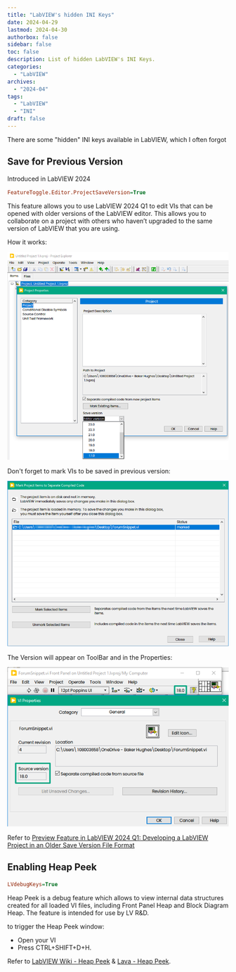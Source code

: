 ```yaml
---
title: "LabVIEW's hidden INI Keys"
date: 2024-04-29
lastmod: 2024-04-30
authorbox: false
sidebar: false
toc: false
description: List of hidden LabVIEW's INI Keys.
categories:
  - "LabVIEW"
archives:
  - "2024-04"
tags:
  - "LabVIEW"
  - "INI"
draft: false
---
```

There are some "hidden" INI keys available in LabVIEW, which I often forgot
<!--more-->
## Save for Previous Version
Introduced in LabVIEW 2024 

```ini
FeatureToggle.Editor.ProjectSaveVersion=True
```

This feature allows you to use LabVIEW 2024 Q1 to edit VIs that can be opened with older versions of the LabVIEW editor. This allows you to collaborate on a project with others who haven’t upgraded to the same version of LabVIEW that you are using.

How it works:

![image-20240430103416698](image-20240430103416698.png)

Don't forget to mark VIs to be saved in previous version:

![image-20240430103602161](image-20240430103602161.png)

The Version will appear on ToolBar and in the Properties:

![image-20240430103855218](image-20240430103855218.png)



Refer to [Preview Feature in LabVIEW 2024 Q1: Developing a LabVIEW Project in an Older Save Version File Format ](https://forums.ni.com/t5/LabVIEW-Public-Beta-Program-in/Preview-Feature-in-LabVIEW-2024-Q1-Developing-a-LabVIEW-Project/m-p/4350547)

## Enabling Heap Peek

```ini
LVdebugKeys=True
```

Heap Peek is a debug feature which allows to view internal data structures created for all loaded VI files, including Front Panel Heap and Block Diagram Heap. The feature is intended for use by LV R&D.

 to trigger the Heap Peek window:

- Open your VI
- Press CTRL+SHIFT+D+H.

Refer to [LabVIEW Wiki - Heap Peek](https://labviewwiki.org/wiki/Heap_Peek) & [Lava - Heap Peek](https://lavag.org/topic/12500-heap-peek-and-other-internal-debug-tools/).

